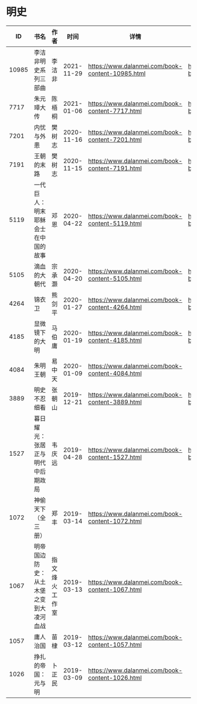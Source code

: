 # 明史

| ID | 书名 | 作者 | 时间 | 详情 | 下载页面 | EPUB下载链接 | MOBI下载链接 | AZW3下载链接 |
| --- | --- | --- | --- | --- | --- | --- | --- | --- |
| 10985 | 李洁非明史系列三部曲 | 李洁非 | 2021-11-29 | https://www.dalanmei.com/book-content-10985.html | https://www.dalanmei.com/download-book-10985.html | http://ct.dalanmei.com/f/31084289-570154041-537774 | http://ct.dalanmei.com/f/31084289-570324150-78f994 | http://ct.dalanmei.com/f/31084289-571394701-965a67 |
| 7717 | 朱元璋大传 | 陈梧桐 | 2021-01-06 | https://www.dalanmei.com/book-content-7717.html | https://www.dalanmei.com/download-book-7717.html | http://ct.dalanmei.com/f/31084289-571651250-5cb65d | http://ct.dalanmei.com/f/31084289-572120079-bcdbc4 | http://ct.dalanmei.com/f/31084289-572180173-e4c3b8 |
| 7201 | 内忧与外患 | 樊树志 | 2020-11-16 | https://www.dalanmei.com/book-content-7201.html | https://www.dalanmei.com/download-book-7201.html | http://ct.dalanmei.com/f/31084289-571533688-f4bfce | http://ct.dalanmei.com/f/31084289-571803420-82ad0a | http://ct.dalanmei.com/f/31084289-572195336-49b849 |
| 7191 | 王朝的末路 | 樊树志 | 2020-11-15 | https://www.dalanmei.com/book-content-7191.html | https://www.dalanmei.com/download-book-7191.html | http://ct.dalanmei.com/f/31084289-571533981-c37dee | http://ct.dalanmei.com/f/31084289-571803803-48a8f3 | http://ct.dalanmei.com/f/31084289-572195413-47e010 |
| 5119 | 一代巨人：明末耶稣会士在中国的故事 | 邓恩 | 2020-04-22 | https://www.dalanmei.com/book-content-5119.html | https://www.dalanmei.com/download-book-5119.html | http://ct.dalanmei.com/f/31084289-571522451-eac5fa | http://ct.dalanmei.com/f/31084289-571778994-8fd6d7 | http://ct.dalanmei.com/f/31084289-571974853-701b2d |
| 5105 | 滴血的大朝代 | 宗承灏 | 2020-04-20 | https://www.dalanmei.com/book-content-5105.html | https://www.dalanmei.com/download-book-5105.html | http://ct.dalanmei.com/f/31084289-571522608-e76f0e | http://ct.dalanmei.com/f/31084289-571779169-b4bf1f | http://ct.dalanmei.com/f/31084289-571974995-309884 |
| 4264 | 锦衣卫 | 熊剑平 | 2020-01-27 | https://www.dalanmei.com/book-content-4264.html | https://www.dalanmei.com/download-book-4264.html | http://ct.dalanmei.com/f/31084289-571538437-db15b6 | http://ct.dalanmei.com/f/31084289-571806559-197178 | http://ct.dalanmei.com/f/31084289-571991770-021634 |
| 4185 | 显微镜下的大明 | 马伯庸 | 2020-01-19 | https://www.dalanmei.com/book-content-4185.html | https://www.dalanmei.com/download-book-4185.html | http://ct.dalanmei.com/f/31084289-571540706-86e012 | http://ct.dalanmei.com/f/31084289-571808416-ab7212 | http://ct.dalanmei.com/f/31084289-572009893-f21551 |
| 4084 | 朱明王朝 | 易中天 | 2020-01-09 | https://www.dalanmei.com/book-content-4084.html |  |  |  |  |
| 3889 | 明史不忍细看 | 张朝山 | 2019-12-21 | https://www.dalanmei.com/book-content-3889.html | https://www.dalanmei.com/download-book-3889.html | http://ct.dalanmei.com/f/31084289-571548597-4146c9 | http://ct.dalanmei.com/f/31084289-571819967-2a7665 | http://ct.dalanmei.com/f/31084289-572058565-32f883 |
| 1527 | 暮日耀光：张居正与明代中后期政局 | 韦庆远 | 2019-04-28 | https://www.dalanmei.com/book-content-1527.html | https://www.dalanmei.com/download-book-1527.html | http://ct.dalanmei.com/f/31084289-571526166-990b10 | http://ct.dalanmei.com/f/31084289-571781044-d8e643 | http://ct.dalanmei.com/f/31084289-571880851-0490ec |
| 1072 | 神偷天下（全三册） | 郑丰 | 2019-03-14 | https://www.dalanmei.com/book-content-1072.html |  |  |  |  |
| 1067 | 明帝国边防史：从土木堡之变到大凌河血战 | 指文烽火工作室 | 2019-03-13 | https://www.dalanmei.com/book-content-1067.html |  |  |  |  |
| 1057 | 庸人治国 | 苗棣 | 2019-03-12 | https://www.dalanmei.com/book-content-1057.html |  |  |  |  |
| 1026 | 挣扎的帝国：元与明 | 卜正民 | 2019-03-09 | https://www.dalanmei.com/book-content-1026.html |  |  |  |  |
